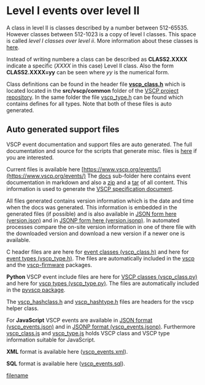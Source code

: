 # Level I events over level II

A class in level II is classes described by a number between 512-65535. However classes between 512-1023 is a copy of level I classes. This space is called *level I classes over level ii*. More information about these classes is [here](./level_i_events_over_level_ii.md).

Instead of writing numbere a class can be described as **CLASS2.XXXX** indicate a specific (*XXXX* in this case) Level II class. Also the form **CLASS2.XXXX=yy** can be seen where *yy* is the numerical form. 

Class definitions can be found in the header file **[vscp_class.h](https://github.com/grodansparadis/vscp/blob/master/src/vscp/common/vscp_class.h)** which is located located in the **src/vscp/common** folder of the [VSCP project repository](https://github.com/grodansparadis/vscp). In the same folder the file [vscp_type.h](https://github.com/grodansparadis/vscp/blob/master/src/vscp/common/vscp_type.h) can be found which contains defines for all types. Note that both of these files is auto generated.

## Auto generated support files

VSCP event documentation and support files are auto generated.  The full documentation and source for the scripts that generate misc. files is [here](https://github.com/grodansparadis/vscp-classes) if you are interested.

Current files is available here [https://www.vscp.org/events/](https://www.vscp.org/events/) The [docs](https://www.vscp.org/events/docs/) sub-folder here contains event documentation in markdown and also a [zip](https://www.vscp.org/events/docs/vscp_docs.zip) and a [tar](https://www.vscp.org/events/docs/vscp_docs.tgz) of all content. This information is used to generate the [VSCP specification document](https://grodansparadis.gitbooks.io/the-vscp-specification).

All files generated contains version information which is the date and time when the docs was generated. This information is embedded in the generated files (if possible) and is also available in [JSON form here (version.json)](https://www.vscp.org/events/version.json) and in [JSONP form here (version.jsonp)](https://www.vscp.org/events/version.jsonp). In automated processes compare the on-site version information in one of there file with the downloaded version and download a new version if a newer one is available.

C header files are are here for [event classes (vscp_class.h)](https://www.vscp.org/events/vscp_class.h) and here for [event types (vscp_type.h)](https://www.vscp.org/events/vscp_type.h). The files are automatically included in the [vscp](https://github.com/grodansparadis/vscp) and the [vscp-firmware](https://github.com/grodansparadis/vscp-firmware) packages.

**Python** VSCP event include files are here for [VSCP classes (vscp_class.py)](https://www.vscp.org/events/vscp_class.py) and here for [vscp types (vscp_type.py)](https://www.vscp.org/events/vscp_type.py). The files are automatically included in the [pyvscp package](https://github.com/grodansparadis/pyvscp).

The [vscp_hashclass.h](https://www.vscp.org/events/vscp_hashclass.h) and [vscp_hashtype.h](https://www.vscp.org/events/vscp_hashtype.h) files are headers for the vscp helper class.

For **JavaScript** VSCP events are available in [JSON format (vscp_events.json)](https://www.vscp.org/events/vscp_events.json) and in [JSONP format (vscp_events.jsonp)](http://vscp_events.json/). Furthermore [vscp_class.js](https://www.vscp.org/events/vscp_class.js) and [vscp_type.js](https://www.vscp.org/events/vscp_type.js) holds VSCP class and VSCP type information suitable for JavaScript.

**XML** format is available here ([vscp_events.xml](https://www.vscp.org/events/vscp_events.xml)).

**SQL** format is available here ([vscp_events.sql](https://www.vscp.org/events/vscp_events.sql)).

[filename](./bottom_copyright.md ':include')
